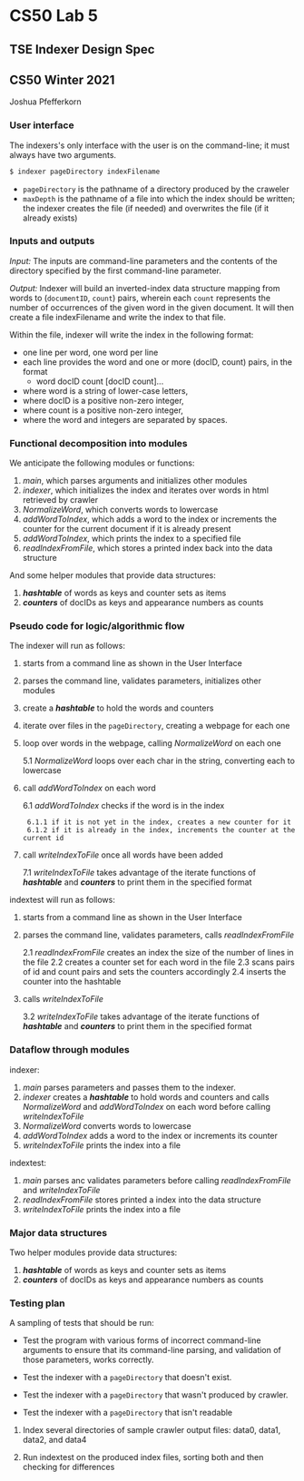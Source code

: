 # CS50 Lab 5
## TSE Indexer Design Spec
## CS50 Winter 2021
Joshua Pfefferkorn

### User interface

The indexers's only interface with the user is on the command-line; it must always have two arguments.

```bash
$ indexer pageDirectory indexFilename
```

- `pageDirectory` is the pathname of a directory produced by the craweler
- `maxDepth`  is the pathname of a file into which the index should be written; the indexer creates the file (if needed) and overwrites the file (if it already exists)

### Inputs and outputs

*Input:* The inputs are command-line parameters and the contents of the directory specified by the first command-line parameter.

*Output:* Indexer will build an inverted-index data structure mapping from words to (`documentID`, `count`) pairs, wherein each `count` represents the number of occurrences of the given word in the given document. It will then create a file indexFilename and write the index to that file.

Within the file, indexer will write the index in the following format:

* one line per word, one word per line
* each line provides the word and one or more (docID, count) pairs, in the format
    * word docID count [docID count]...
* where word is a string of lower-case letters,
* where docID is a positive non-zero integer,
* where count is a positive non-zero integer,
* where the word and integers are separated by spaces.

### Functional decomposition into modules

We anticipate the following modules or functions:

 1. *main*, which parses arguments and initializes other modules
 2. *indexer*, which initializes the index and iterates over words in html retrieved by crawler
 3. *NormalizeWord*, which converts words to lowercase
 4. *addWordToIndex*, which adds a word to the index or increments the counter for the current document if it is already present
 5. *addWordToIndex*, which prints the index to a specified file
 6. *readIndexFromFile*, which stores a printed index back into the data structure

And some helper modules that provide data structures:

  1. ***hashtable*** of words as keys and counter sets as items
  2. ***counters*** of docIDs as keys and appearance numbers as counts

### Pseudo code for logic/algorithmic flow

The indexer will run as follows:

1. starts from a command line as shown in the User Interface
2. parses the command line, validates parameters, initializes other modules
3. create a ***hashtable*** to hold the words and counters
4. iterate over files in the `pageDirectory`, creating a webpage for each one
5. loop over words in the webpage, calling *NormalizeWord* on each one

	5.1 *NormalizeWord* loops over each char in the string, converting each to lowercase
6. call *addWordToIndex* on each word

	6.1 *addWordToIndex* checks if the word is in the index

		6.1.1 if it is not yet in the index, creates a new counter for it
		6.1.2 if it is already in the index, increments the counter at the current id
7. call *writeIndexToFile* once all words have been added

	7.1 *writeIndexToFile* takes advantage of the iterate functions of ***hashtable*** and ***counters*** to print them in the specified format
 
indextest will run as follows:

1. starts from a command line as shown in the User Interface
2. parses the command line, validates parameters, calls *readIndexFromFile*

	2.1 *readIndexFromFile* creates an index the size of the number of lines in the file
	2.2 creates a counter set for each word in the file
	2.3 scans pairs of id and count pairs and sets the counters accordingly
	2.4 inserts the counter into the hashtable
3. calls *writeIndexToFile*

	3.2 *writeIndexToFile* takes advantage of the iterate functions of ***hashtable*** and ***counters*** to print them in the specified format

### Dataflow through modules

indexer:

1. *main* parses parameters and passes them to the indexer.
2. *indexer* creates a ***hashtable*** to hold words and counters and calls *NormalizeWord* and *addWordToIndex* on each word before calling *writeIndexToFile*
3. *NormalizeWord* converts words to lowercase
4. *addWordToIndex* adds a word to the index or increments its counter 
5. *writeIndexToFile* prints the index into a file

 indextest:
1. *main* parses anc validates parameters before calling *readIndexFromFile* and *writeIndexToFile*
2. *readIndexFromFile* stores printed a index into the data structure
3. *writeIndexToFile* prints the index into a file

### Major data structures

Two helper modules provide data structures:

 1. ***hashtable*** of words as keys and counter sets as items
 2. ***counters*** of docIDs as keys and appearance numbers as counts

### Testing plan

A sampling of tests that should be run:

-  Test the program with various forms of incorrect command-line arguments to ensure that its command-line parsing, and validation of those parameters, works correctly.

-  Test the indexer with a `pageDirectory` that doesn't exist.

-  Test the indexer with a `pageDirectory` that wasn't produced by crawler.

-  Test the indexer with a `pageDirectory` that isn't readable

1. Index several directories of sample crawler output files: data0, data1, data2, and data4

2. Run indextest on the produced index files, sorting both and then checking for differences
